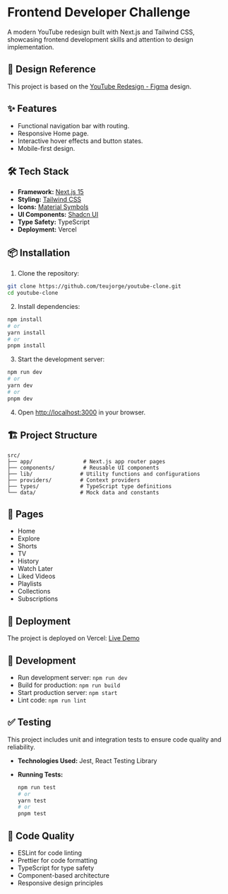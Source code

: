 # Frontend Developer Challenge

A modern YouTube redesign built with Next.js and Tailwind CSS, showcasing frontend development skills and attention to design implementation.

## 🎨 Design Reference

This project is based on the [YouTube Redesign - Figma](https://www.figma.com/community/file/1450380484645543336) design.

## ✨ Features

- Functional navigation bar with routing.
- Responsive Home page.
- Interactive hover effects and button states.
- Mobile-first design.

## 🛠️ Tech Stack

- **Framework:** [Next.js 15](https://nextjs.org/)
- **Styling:** [Tailwind CSS](https://tailwindcss.com/)
- **Icons:** [Material Symbols](https://fonts.google.com/icons)
- **UI Components:** [Shadcn UI](https://ui.shadcn.com/)
- **Type Safety:** TypeScript
- **Deployment:** Vercel

## 📦 Installation

1. Clone the repository:

```bash
git clone https://github.com/teujorge/youtube-clone.git
cd youtube-clone
```

2. Install dependencies:

```bash
npm install
# or
yarn install
# or
pnpm install
```

3. Start the development server:

```bash
npm run dev
# or
yarn dev
# or
pnpm dev
```

4. Open [http://localhost:3000](http://localhost:3000) in your browser.

## 🏗️ Project Structure

```
src/
├── app/                # Next.js app router pages
├── components/         # Reusable UI components
├── lib/               # Utility functions and configurations
├── providers/         # Context providers
├── types/             # TypeScript type definitions
└── data/              # Mock data and constants
```

## 📱 Pages

- Home
- Explore
- Shorts
- TV
- History
- Watch Later
- Liked Videos
- Playlists
- Collections
- Subscriptions

## 🚀 Deployment

The project is deployed on Vercel:
[Live Demo](https://youtube-clone-matheus.vercel.app)

## 🔧 Development

- Run development server: `npm run dev`
- Build for production: `npm run build`
- Start production server: `npm start`
- Lint code: `npm run lint`

## ✅ Testing

This project includes unit and integration tests to ensure code quality and reliability.

- **Technologies Used:** Jest, React Testing Library
- **Running Tests:**

  ```bash
  npm run test
  # or
  yarn test
  # or
  pnpm test
  ```

## 📝 Code Quality

- ESLint for code linting
- Prettier for code formatting
- TypeScript for type safety
- Component-based architecture
- Responsive design principles
